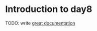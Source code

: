 # Introduction to day8

TODO: write [great documentation](http://jacobian.org/writing/what-to-write/)
